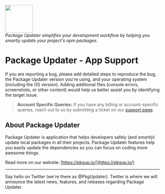 <a href="https://pkgup.io/"><img src="https://user-images.githubusercontent.com/14764799/135774154-6544ee1e-0ce1-4a38-96b3-546149213c31.png" height="90" /></a><br />
_Package Updater simplifies your development workflow by helping you smartly update your project's npm packages._

# Package Updater -  App Support

If you are reporting a bug, please add detailed steps to reproduce the bug, the Package Updater version you're using, and your operating system (including the OS version). Adding additional files (console errors, screenshots, or other content) would help us better assist you by identifying the target issue. 

> **Account Specific Queries:**
> If you have any billing or account-specific queries, reach out to us by submitting a ticket on our [support page](https://pkgup.io/contact/).   

## About Package Updater

Package Updater is application that helps developers safely (and _smartly_) update local packages in all their projects. Package Updater features help you easily update the dependencies so you can focus on coding more awesome things. 

Read more on our website: [https://pkgup.io/](https://pkgup.io/)

---

Say hello on Twitter (we're there as @PkgUpdater). Twitter is where we will announce the latest news, features, and releases regarding Package Updater.